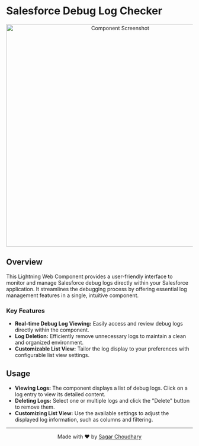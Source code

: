 # Salesforce Debug Log Checker

<p align="center">
  <img src="https://github.com/choudharysagar/SFDC_DebugLogsChecker/assets/113885681/e672fdd4-3b33-4a73-b48a-f844e965dee5" alt="Component Screenshot" width="600">
</p>

## Overview

This Lightning Web Component provides a user-friendly interface to monitor and manage Salesforce debug logs directly within your Salesforce application. It streamlines the debugging process by offering essential log management features in a single, intuitive component.

### Key Features

* **Real-time Debug Log Viewing:** Easily access and review debug logs directly within the component.
* **Log Deletion:** Efficiently remove unnecessary logs to maintain a clean and organized environment.
* **Customizable List View:** Tailor the log display to your preferences with configurable list view settings.

## Usage

* **Viewing Logs:** The component displays a list of debug logs. Click on a log entry to view its detailed content.
* **Deleting Logs:** Select one or multiple logs and click the "Delete" button to remove them.
* **Customizing List View:** Use the available settings to adjust the displayed log information, such as columns and filtering.

---

<p align="center">
Made with ❤️ by <a href="https://www.linkedin.com/in/sagarchoudhary-dev/">Sagar Choudhary</a>
</p>

